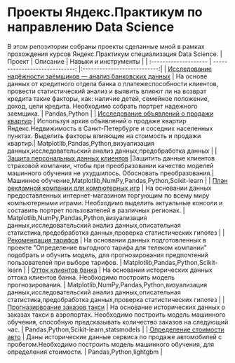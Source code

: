 # Проекты Яндекс.Практикум по направлению Data Science
 В этом репозитории собраны проекты сделанные мной в рамках прохождения курсов Яндекс.Практикум специализация Data Science.
 | Проект | Описание | Навыки и инструменты |
| :-------------------- | -----------------------------:     |:---------------------------:|
|  [Исследование надёжности заёмщиков — анализ банковских данных](https://github.com/gminchukovich/yandex-praktikum-projects/tree/main/1.Исследование%20надежности%20заемщиков) | На основе данных от кредитного отдела банка о платежеспособности клиентов, провести статистический анализ и выявить влияют ли на возврат кредита такие факторы, как: наличие детей, семейное положение, доход, цели кредита. Необходимо собрать портрет надежного заемщика. | Pandas,Python |
| [Исследование объявлений о продажи квартир](https://github.com/gminchukovich/yandex-praktikum-projects/tree/main/2.Исследование%20объявлений%20о%20продажи%20квартир) | Используя архив объявлений о продаже квартир Яндекс.Недвижимость в Санкт-Петербурге и соседних населенных пунктах. Выделить факторы влияющие на стоимость и продажи квартир.| Matplotlib,Pandas,Python,визуализация данных,исследовательский анализ данных,предобработка данных |
| [Защита персональных данных клиентов](https://github.com/gminchukovich/yandex-praktikum-projects/tree/main/3.Защита%20данных%20клиентов%20страховой%20компании) |Защитить данные клиентов страховой компании, чтобы при преобразовании качество моделей машинного обучения не ухудшилось. Обосновать преобразования.| Машинное обучение,Matplotlib,NumPy,Pandas,Python,Scikit-learn |
| [План рекламной компании для компютерных игр](https://github.com/gminchukovich/yandex-praktikum-projects/tree/main/4.План%20рекламных%20компаний%20для%20магазина%20компьютерных%20игр) | На основании данных предоставленных интернет-магазином торгующим по всему миру компьютерными играми. Необходимо выделить актуальные консоли и составить портрет пользователей в различных регионах. | Matplotlib,NumPy,Pandas,Python,визуализация данных,исследовательский анализ данных,описательная статистика,предобработка данных,проверка статистических гипотез |
| [Рекомендация тарифов](https://github.com/gminchukovich/yandex-praktikum-projects/tree/main/5.Рекомендация%20тарифов) | На основании данных подготовленных в проекте "Определение выгодного тарифа для телеком компании" подобрать и обучить модель, для прогнозирования предпочтений пользователей при выборе тарифов. | Matplotlib,Pandas,Python,Scikit-learn |
| [Отток клиентов банка](https://github.com/gminchukovich/yandex-praktikum-projects/tree/main/6.Отток%20клиентов) | На основании исторических данных оттока клиентов банка. Необходимо построить модель прогнозирования. | Matplotlib,NumPy,Pandas,Python,визуализация данных,исследовательский анализ данных,описательная статистика,предобработка данных,проверка статистических гипотез |
| [Прогназирвоание заказов такси](https://github.com/gminchukovich/yandex-praktikum-projects/tree/main/7.Прогнозирование%20заказов%20такси) | На основание исторических данных о заказах такси в аэропортах. Необходимо построить модель машинного обучения, способную предсказывать количество заказов на следующий час. | Pandas,Python,Scikit-learn,statsmodels |
| [Определение стоимости авто](https://github.com/gminchukovich/yandex-praktikum-projects/tree/main/8.Определение%20стоимости%20авто) | Даны исторические данные сервиса по продаже автомобилей с пробегом.Необходимо построить модель машинного обучения, для определения стоимости. | Pandas,Python,lightgbm |
